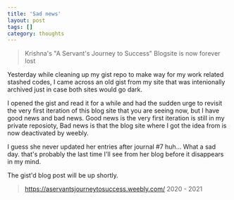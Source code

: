```yaml
---
title: 'Sad news'
layout: post
tags: []
category: thoughts
---
```

> Krishna's "A Servant's Journey to Success" Blogsite is now forever lost


Yesterday while cleaning up my gist repo to make way for my work related stashed codes, I came across an old gist from my site that was intenionally archived just in case both sites would go dark.

I opened the gist and read it for a while and had the sudden urge to revisit the very first iteration of this blog site that you are seeing now, but I have good news and bad news. Good news is the very first iteration is still in my private reposioty, Bad news is that the blog site where I got the idea from is now deactivated by weebly.

I guess she never updated her entries after journal #7 huh... What a sad day. that's probably the last time I'll see from her blog before it disappears in my mind.

The gist'd blog post will be up shortly.

> https://aservantsjourneytosuccess.weebly.com/
2020 - 2021

